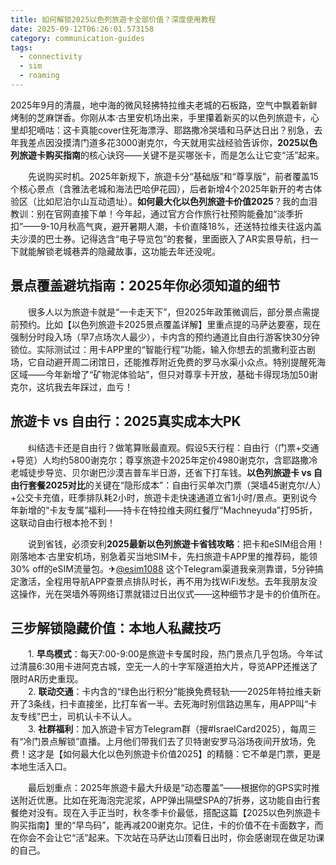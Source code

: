 ```yaml
---
title: 如何解锁2025以色列旅遊卡全部价值？深度使用教程
date: 2025-09-12T06:26:01.573158
category: communication-guides
tags:
  - connectivity
  - sim
  - roaming
---
```


2025年9月的清晨，地中海的微风轻拂特拉维夫老城的石板路，空气中飘着新鲜烤制的芝麻饼香。你刚从本·古里安机场出来，手里攥着新买的以色列旅遊卡，心里却犯嘀咕：这卡真能cover住死海漂浮、耶路撒冷哭墙和马萨达日出？别急，去年我差点因没摸清门道多花3000谢克尔，今天就用实战经验告诉你，**2025以色列旅遊卡购买指南**的核心诀窍——关键不是买哪张卡，而是怎么让它变“活”起来。

　　先说购买时机。2025年新规下，旅遊卡分“基础版”和“尊享版”，前者覆盖15个核心景点（含雅法老城和海法巴哈伊花园），后者新增4个2025年新开的考古体验区（比如尼泊尔山互动遗址）。**如何最大化以色列旅遊卡价值2025**？我的血泪教训：别在官网直接下单！今年起，通过官方合作旅行社预购能叠加“淡季折扣”——9-10月秋高气爽，避开暑期人潮，卡价直降18%，还送特拉维夫往返内盖夫沙漠的巴士券。记得选含“电子导览包”的套餐，里面嵌入了AR实景导航，扫一下就能解锁老城巷弄的隐藏故事，这功能去年还没呢。

## 景点覆盖避坑指南：2025年你必须知道的细节  
　　很多人以为旅遊卡就是“一卡走天下”，但2025年政策微调后，部分景点需提前预约。比如【以色列旅遊卡2025景点覆盖详解】里重点提的马萨达要塞，现在强制分时段入场（早7点场次人最少），卡内含的预约通道比自由行游客快30分钟锁位。实际测试过：用卡APP里的“智能行程”功能，输入你想去的凯撒利亚古剧场，它自动避开周二闭馆日，还能推荐附近免费的罗马水渠小众点。特别提醒死海区域——今年新增了“矿物泥体验站”，但只对尊享卡开放，基础卡得现场加50谢克尔，这坑我去年踩过，血亏！

## 旅遊卡 vs 自由行：2025真实成本大PK  
　　纠结选卡还是自由行？做笔算账最直观。假设5天行程：自由行（门票+交通+导览）人均约5800谢克尔；尊享旅遊卡2025年定价4980谢克尔，含耶路撒冷老城徒步导览、贝尔谢巴沙漠吉普车半日游，还省下打车钱。**以色列旅遊卡 vs 自由行套餐2025对比**的关键在“隐形成本”：自由行买单次门票（哭墙45谢克尔/人）+公交卡充值，旺季排队耗2小时，旅遊卡走快速通道立省1小时/景点。更别说今年新增的“卡友专属”福利——持卡在特拉维夫网红餐厅“Machneyuda”打95折，这联动自由行根本抢不到！

　　说到省钱，必须安利**2025最新以色列旅遊卡省钱攻略**：把卡和eSIM组合用！刚落地本·古里安机场，别急着买当地SIM卡，先扫旅遊卡APP里的推荐码，能领30% off的eSIM流量包。✈[@esim1088](https://t.me/s/esim1088) 这个Telegram渠道我亲测靠谱，5分钟搞定激活，全程用导航APP查景点排队时长，再不用为找WiFi发愁。去年我朋友没这操作，光在哭墙外等网络订票就错过日出仪式——这种细节才是卡的价值所在。

## 三步解锁隐藏价值：本地人私藏技巧  
　　1. **早鸟模式**：每天7:00-9:00是旅遊卡专属时段，热门景点几乎包场。今年试过清晨6:30用卡进阿克古城，空无一人的十字军隧道拍大片，导览APP还推送了限时AR历史重现。  
　　2. **联动交通**：卡内含的“绿色出行积分”能换免费轻轨——2025年特拉维夫新开了3条线，扫卡直接坐，比打车省一半。去死海时别信路边黑车，用APP叫“卡友专线”巴士，司机认卡不认人。  
　　3. **社群福利**：加入旅遊卡官方Telegram群（搜#IsraelCard2025），每周三有“冷门景点解锁”直播。上月他们带我们去了贝特谢安罗马浴场夜间开放场，免费！这才是【如何最大化以色列旅遊卡价值2025】的精髓：它不单是门票，更是本地生活入口。

　　最后划重点：2025年旅遊卡最大升级是“动态覆盖”——根据你的GPS实时推送附近优惠。比如在死海泡完泥浆，APP弹出隔壁SPA的7折券，这功能自由行套餐绝对没有。现在入手正当时，秋冬季卡价最低，搭配这篇【2025以色列旅遊卡购买指南】里的“早鸟码”，能再减200谢克尔。记住，卡的价值不在卡面数字，而在你会不会让它“活”起来。下次站在马萨达山顶看日出时，你会感谢现在做足功课的自己。